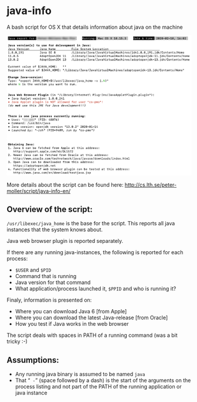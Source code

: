 # java-info
A bash script for OS X that details information about java on the machine

![Screendump of java_info](java_info_2020-02-10.png)


More details about the script can be found here:
http://cs.lth.se/peter-moller/script/java-info-en/

Overview of the script:
-----------------------

`/usr/libexec/java_home` is the base for the script. This reports all java instances that the system knows about.

Java web browser plugin is reported separately.

If there are any running java-instances, the following is reported for each process:
 - `$USER` and `$PID`
 - Command that is running
 - Java version for that command
 - What application/process launched it, `$PPID` and who is running it?

Finaly, information is presented on:
 - Where you can download Java 6 [from Apple]
 - Where you can download the latest Java-release [from Oracle]
 - How you test if Java works in the web browser

The script deals with spaces in PATH of a running command (was a bit tricky :-)

Assumptions:
------------------
 - Any running java binary is assumed to be named `java`
 - That “` -`” (space followed by a dash) is the start of the arguments on the process listing and not part of the PATH of the running application or java instance
